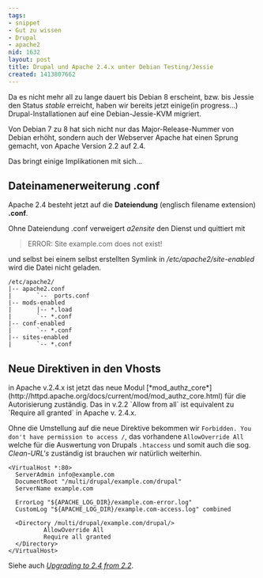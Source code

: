 ```yaml
---
tags:
- snippet
- Gut zu wissen
- Drupal
- apache2
nid: 1632
layout: post
title: Drupal und Apache 2.4.x unter Debian Testing/Jessie
created: 1413807662
---
```

Da es nicht mehr all zu lange dauert bis Debian 8 erscheint, bzw. bis Jessie den Status <em>stable</em> erreicht, haben wir bereits jetzt einige(in progress...) Drupal-Installationen auf eine Debian-Jessie-KVM migriert.

Von Debian 7 zu 8 hat sich nicht nur das Major-Release-Nummer von Debian erhöht, sondern auch der Webserver Apache hat einen Sprung gemacht, von Apache Version 2.2 auf 2.4.

Das bringt einige Implikationen mit sich...<!--break-->

<h2>Dateinamenerweiterung .conf</h2>
Apache 2.4 besteht jetzt auf die <strong>Dateiendung</strong> (englisch filename extension) <strong>.conf</strong>.

Ohne Dateiendung .conf verweigert <em>a2ensite</em> den Dienst und quittiert mit 

> ERROR: Site example.com does not exist!

und selbst bei einem selbst erstellten Symlink in <em>/etc/apache2/site-enabled</em> wird die Datei nicht geladen.

```
/etc/apache2/
|-- apache2.conf
|       `--  ports.conf
|-- mods-enabled
|       |-- *.load
|       `-- *.conf
|-- conf-enabled
|       `-- *.conf
|-- sites-enabled
|       `-- *.conf
```

<h2>Neue Direktiven in den Vhosts</h2>
in Apache v.2.4.x ist jetzt das neue Modul [*mod_authz_core*](http://httpd.apache.org/docs/current/mod/mod_authz_core.html) für die Autorisierung zuständig.  Das in v.2.2 `Allow from all`
ist equivalent zu `Require all granted`
in Apache v. 2.4.x. 

Ohne die Umstellung auf die neue Direktive bekommen wir `Forbidden. You don't have permission to access /`, das vorhandene `AllowOverride All` welche für die Auswertung von Drupals ```.htaccess``` und somit auch die sog. <em>Clean-URL's</em> zuständig ist brauchen wir natürlich weiterhin.

```
<VirtualHost *:80>
  ServerAdmin info@example.com
  DocumentRoot "/multi/drupal/example.com/drupal"
  ServerName example.com

  ErrorLog "${APACHE_LOG_DIR}/example.com-error.log"
  CustomLog "${APACHE_LOG_DIR}/example.com-access.log" combined

  <Directory /multi/drupal/example.com/drupal/>
          AllowOverride All
          Require all granted
  </Directory>
</VirtualHost>
```

Siehe auch [*Upgrading to 2.4 from 2.2*](http://httpd.apache.org/docs/trunk/upgrading.html).


